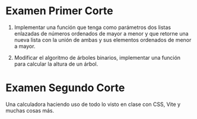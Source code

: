 # Examen Primer Corte

1.	Implementar una función que tenga como parámetros dos listas enlazadas de números ordenados de mayor a menor
y que retorne una nueva lista con la unión de ambas y sus elementos ordenados de menor a mayor.<br>

2.	Modificar el algoritmo de árboles binarios, implementar una función para calcular la altura de un árbol.<br>

# Examen Segundo Corte

Una calculadora haciendo uso de todo lo visto en clase con CSS, Vite y muchas cosas más.
